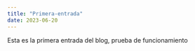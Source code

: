 ```yaml
---
title: "Primera-entrada"
date: 2023-06-20
---
```


Esta es la primera entrada del blog, prueba de funcionamiento
